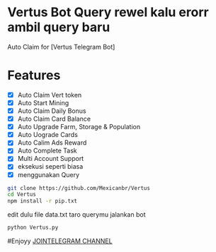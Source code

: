 # Vertus Bot Query rewel kalu erorr ambil query baru

Auto Claim for [Vertus Telegram Bot]


# Features

- [x] Auto Claim Vert token
- [x] Auto Start Mining
- [x] Auto Claim Daily Bonus
- [x] Auto Claim Card Balance
- [x] Auto Upgrade Farm, Storage & Population
- [x] Auto Uograde Cards
- [x] Auto Calim Ads Reward
- [x] Auto Complete Task
- [x] Multi Account Support
- [x] eksekusi seperti biasa
- [x] menggunakan Query
```bash
git clone https://github.com/Mexicanbr/Vertus
cd Vertus
npm install -r pip.txt
```
edit dulu file data.txt taro querymu
jalankan bot
```bash
python Vertus.py
```
#Enjoyy
[ JOINTELEGRAM CHANNEL](https://t.me/MexicanbrScripts)

